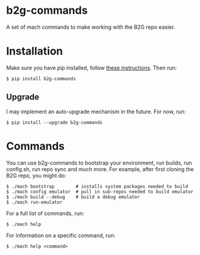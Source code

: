 b2g-commands
============

A set of mach commands to make working with the B2G repo easier.

Installation
============

Make sure you have pip installed, follow [these instructions](http://www.pip-installer.org/en/latest/installing.html). Then run:


    $ pip install b2g-commands

Upgrade
-------

I may implement an auto-upgrade mechanism in the future. For now, run:
    
    $ pip install --upgrade b2g-commands

Commands
========

You can use b2g-commands to bootstrap your environment, run builds, run config.sh,
run repo sync and much more. For example, after first cloning the B2G repo, you might
do:

    $ ./mach bootstrap        # installs system packages needed to build
    $ ./mach config emulator  # pull in sub-repos needed to build emulator
    $ ./mach build --debug    # build a debug emulator
    $ ./mach run-emulator

For a full list of commands, run:

    $ ./mach help

For information on a specific command, run:

    $ ./mach help <command>
